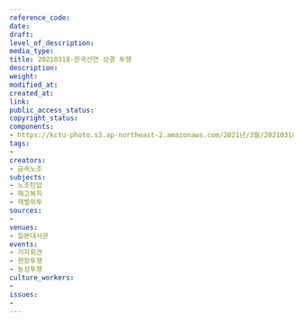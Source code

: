 ```yaml
---
reference_code: 
date: 
draft: 
level_of_description: 
media_type: 
title: 20210318-한국산연 상경 투쟁
description: 
weight: 
modified_at: 
created_at: 
link: 
public_access_status: 
copyright_status: 
components:
- https://kctu-photo.s3.ap-northeast-2.amazonaws.com/2021년/3월/20210318-한국산연+상경+투쟁/KakaoTalk_20210318_145342139.jpg
tags:
- 
creators:
- 금속노조
subjects:
- 노조탄압
- 해고복직
- 재벌외투
sources:
- 
venues:
- 일본대사관
events:
- 기자회견
- 현장투쟁
- 농성투쟁
culture_workers:
- 
issues:
- 
---
```


